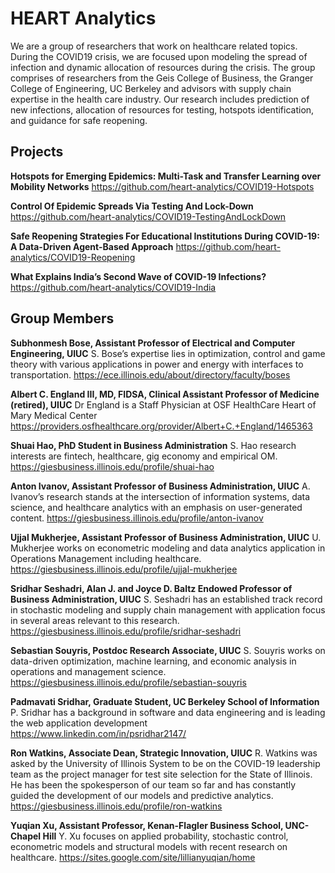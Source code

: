
# HEART Analytics

We are a group of researchers that work on healthcare related topics. During the COVID19 crisis, we are focused upon modeling the spread of infection and dynamic allocation of resources during the crisis. The group comprises of researchers from the Geis College of Business, the Granger College of Engineering, UC Berkeley and advisors with supply chain expertise in the health care industry. Our research includes prediction of new infections, allocation of resources for testing, hotspots identification, and guidance for safe reopening.

## Projects

**Hotspots for Emerging Epidemics: Multi-Task and Transfer Learning over Mobility Networks**
https://github.com/heart-analytics/COVID19-Hotspots

**Control Of Epidemic Spreads Via Testing And Lock-Down**
https://github.com/heart-analytics/COVID19-TestingAndLockDown

**Safe Reopening Strategies For Educational Institutions During COVID-19: A Data-Driven Agent-Based Approach**
https://github.com/heart-analytics/COVID19-Reopening

**What Explains India’s Second Wave of COVID-19 Infections?**
https://github.com/heart-analytics/COVID19-India

## Group Members

**Subhonmesh Bose, Assistant Professor of Electrical and Computer Engineering, UIUC**
S. Bose’s expertise lies in optimization, control and game theory with various applications in power and energy with interfaces to transportation.
https://ece.illinois.edu/about/directory/faculty/boses

**Albert C. England III, MD, FIDSA, Clinical Assistant Professor of Medicine (retired), UIUC**
Dr England is a Staff Physician at OSF HealthCare Heart of Mary Medical Center
https://providers.osfhealthcare.org/provider/Albert+C.+England/1465363

**Shuai Hao, PhD Student in Business Administration**
S. Hao research interests are fintech, healthcare, gig economy and empirical OM.
https://giesbusiness.illinois.edu/profile/shuai-hao

**Anton Ivanov, Assistant Professor of Business Administration, UIUC**
A. Ivanov’s research stands at the intersection of information systems, data science, and healthcare analytics with an emphasis on user-generated content.
https://giesbusiness.illinois.edu/profile/anton-ivanov

**Ujjal Mukherjee, Assistant Professor of Business Administration, UIUC**
U. Mukherjee works on econometric modeling and data analytics application in Operations Management including healthcare.
https://giesbusiness.illinois.edu/profile/ujjal-mukherjee

**Sridhar Seshadri, Alan J. and Joyce D. Baltz Endowed Professor of Business Administration, UIUC**
S. Seshadri has an established track record in stochastic modeling and supply chain management with application focus in several areas relevant to this research.
https://giesbusiness.illinois.edu/profile/sridhar-seshadri

**Sebastian Souyris, Postdoc Research Associate, UIUC**
S. Souyris works on data-driven optimization, machine learning, and economic analysis in operations and management science.
https://giesbusiness.illinois.edu/profile/sebastian-souyris

**Padmavati Sridhar, Graduate Student, UC Berkeley School of Information**
P. Sridhar has a background in software and data engineering and is leading the web application development
https://www.linkedin.com/in/psridhar2147/

**Ron Watkins, Associate Dean, Strategic Innovation, UIUC**
R. Watkins was asked by the University of Illinois System to be on the COVID-19 leadership team as the project manager for test site selection for the State of Illinois. He has been the spokesperson of our team so far and has constantly guided the development of our models and predictive analytics.
https://giesbusiness.illinois.edu/profile/ron-watkins

**Yuqian Xu, Assistant Professor, Kenan-Flagler Business School, UNC-Chapel Hill**
Y. Xu focuses on applied probability, stochastic control, econometric models and structural models with recent research on healthcare.
https://sites.google.com/site/lillianyuqian/home
